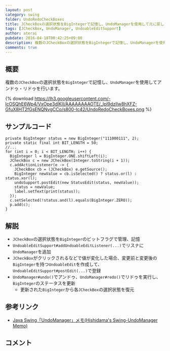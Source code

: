 ```yaml
---
layout: post
category: swing
folder: UndoRedoCheckBoxes
title: JCheckBoxの選択状態をBigIntegerで記憶し、UndoManagerを使用して元に戻したりやり直したりする
tags: [JCheckBox, UndoManager, UndoableEditSupport]
author: aterai
pubdate: 2016-04-18T00:42:25+09:00
description: 複数のJCheckBoxの選択状態をBigIntegerで記憶し、UndoManagerを使用してアンドゥ・リドゥを行います。
comments: true
---
```

## 概要
複数の`JCheckBox`の選択状態を`BigInteger`で記憶し、`UndoManager`を使用してアンドゥ・リドゥを行います。

{% download https://lh3.googleusercontent.com/-lcOSQhE6Wp4/VxOpe3dlKII/AAAAAAAAOTE/_lpl9dzIlw8hXFZ-GfuX8HT2fGsENQNvgCCo/s800-Ic42/UndoRedoCheckBoxes.png %}

## サンプルコード
<pre class="prettyprint"><code>private BigInteger status = new BigInteger("111000111", 2);
private static final int BIT_LENGTH = 50;
//...
for (int i = 0; i &lt; BIT_LENGTH; i++) {
  BigInteger l = BigInteger.ONE.shiftLeft(i);
  JCheckBox c = new JCheckBox(Integer.toString(i + 1));
  c.addActionListener(e -&gt; {
    JCheckBox cb = (JCheckBox) e.getSource();
    BigInteger newValue = cb.isSelected() ? status.or(l) : status.xor(l);
    undoSupport.postEdit(new StatusEdit(status, newValue));
    status = newValue;
    label.setText(print(status));
  });
  c.setSelected(!status.and(l).equals(BigInteger.ZERO));
  p.add(c);
}
</code></pre>

## 解説
- `JCheckBox`の選択状態を`BigInteger`のビットフラグで管理、記憶
- `UndoableEditSupport#addUndoableEditListener(...)`でリスナに`UndoManager`を追加
- `JCheckBox`がクリックされるなどで値が変化した場合、変更前と変更後の`BigInteger`を持つ`UndoableEdit`を作成して、`UndoableEditSupport#postEdit(...)`で登録
- `UndoManager#undo()`でアンドゥ、`UndoManager#redo()`でリドゥを実行し、`BigInteger`のステータスを更新
    - 更新された`BigInteger`から各`JCheckBox`の選択状態を復元

<!-- dummy comment line for breaking list -->

## 参考リンク
- [Java Swing「UndoManager」メモ(Hishidama's Swing-UndoManager Memo)](http://www.ne.jp/asahi/hishidama/home/tech/java/swing/UndoManager.html)

<!-- dummy comment line for breaking list -->

## コメント

